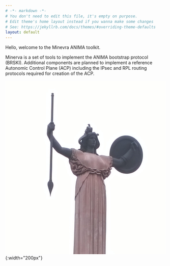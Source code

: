 ```yaml
---
# -*- markdown -*-
# You don't need to edit this file, it's empty on purpose.
# Edit theme's home layout instead if you wanna make some changes
# See: https://jekyllrb.com/docs/themes/#overriding-theme-defaults
layout: default
---
```


Hello, welcome to the Minevra ANIMA toolkit.

Minerva is a set of tools to implement the ANIMA bootstrap protocol (BRSKI).
Additional components are planned to implement a reference
Autonomic Control Plane (ACP) including the IPsec and RPL routing protocols
required for creation of the ACP.

![statue of Minerva](images/just-minerva-statue.jpg){:width="200px"}

